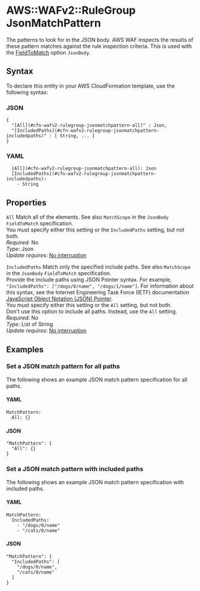 # AWS::WAFv2::RuleGroup JsonMatchPattern<a name="aws-properties-wafv2-rulegroup-jsonmatchpattern"></a>

The patterns to look for in the JSON body\. AWS WAF inspects the results of these pattern matches against the rule inspection criteria\. This is used with the [FieldToMatch](https://docs.aws.amazon.com/AWSCloudFormation/latest/UserGuide/aws-properties-wafv2-rulegroup-xssmatchstatement.html#cfn-wafv2-rulegroup-xssmatchstatement-fieldtomatch) option `JsonBody`\.

## Syntax<a name="aws-properties-wafv2-rulegroup-jsonmatchpattern-syntax"></a>

To declare this entity in your AWS CloudFormation template, use the following syntax:

### JSON<a name="aws-properties-wafv2-rulegroup-jsonmatchpattern-syntax.json"></a>

```
{
  "[All](#cfn-wafv2-rulegroup-jsonmatchpattern-all)" : Json,
  "[IncludedPaths](#cfn-wafv2-rulegroup-jsonmatchpattern-includedpaths)" : [ String, ... ]
}
```

### YAML<a name="aws-properties-wafv2-rulegroup-jsonmatchpattern-syntax.yaml"></a>

```
  [All](#cfn-wafv2-rulegroup-jsonmatchpattern-all): Json
  [IncludedPaths](#cfn-wafv2-rulegroup-jsonmatchpattern-includedpaths):
    - String
```

## Properties<a name="aws-properties-wafv2-rulegroup-jsonmatchpattern-properties"></a>

`All` <a name="cfn-wafv2-rulegroup-jsonmatchpattern-all"></a>
Match all of the elements\. See also `MatchScope` in the `JsonBody` `FieldToMatch` specification\.  
You must specify either this setting or the `IncludedPaths` setting, but not both\.  
_Required_: No  
_Type_: Json  
_Update requires_: [No interruption](https://docs.aws.amazon.com/AWSCloudFormation/latest/UserGuide/using-cfn-updating-stacks-update-behaviors.html#update-no-interrupt)

`IncludedPaths` <a name="cfn-wafv2-rulegroup-jsonmatchpattern-includedpaths"></a>
Match only the specified include paths\. See also `MatchScope` in the `JsonBody` `FieldToMatch` specification\.  
Provide the include paths using JSON Pointer syntax\. For example, `"IncludedPaths": ["/dogs/0/name", "/dogs/1/name"]`\. For information about this syntax, see the Internet Engineering Task Force \(IETF\) documentation [JavaScript Object Notation \(JSON\) Pointer](https://tools.ietf.org/html/rfc6901)\.  
You must specify either this setting or the `All` setting, but not both\.  
Don't use this option to include all paths\. Instead, use the `All` setting\.
_Required_: No  
_Type_: List of String  
_Update requires_: [No interruption](https://docs.aws.amazon.com/AWSCloudFormation/latest/UserGuide/using-cfn-updating-stacks-update-behaviors.html#update-no-interrupt)

## Examples<a name="aws-properties-wafv2-rulegroup-jsonmatchpattern--examples"></a>

### Set a JSON match pattern for all paths<a name="aws-properties-wafv2-rulegroup-jsonmatchpattern--examples--Set_a_JSON_match_pattern_for_all_paths_"></a>

The following shows an example JSON match pattern specification for all paths\.

#### YAML<a name="aws-properties-wafv2-rulegroup-jsonmatchpattern--examples--Set_a_JSON_match_pattern_for_all_paths_--yaml"></a>

```
MatchPattern:
  All: {}
```

#### JSON<a name="aws-properties-wafv2-rulegroup-jsonmatchpattern--examples--Set_a_JSON_match_pattern_for_all_paths_--json"></a>

```
"MatchPattern": {
  "All": {}
}
```

### Set a JSON match pattern with included paths<a name="aws-properties-wafv2-rulegroup-jsonmatchpattern--examples--Set_a_JSON_match_pattern_with_included_paths_"></a>

The following shows an example JSON match pattern specification with included paths\.

#### YAML<a name="aws-properties-wafv2-rulegroup-jsonmatchpattern--examples--Set_a_JSON_match_pattern_with_included_paths_--yaml"></a>

```
MatchPattern:
  IncludedPaths:
    - "/dogs/0/name"
    - "/cats/0/name"
```

#### JSON<a name="aws-properties-wafv2-rulegroup-jsonmatchpattern--examples--Set_a_JSON_match_pattern_with_included_paths_--json"></a>

```
"MatchPattern": {
  "IncludedPaths": [
    "/dogs/0/name",
    "/cats/0/name"
  ]
}
```
